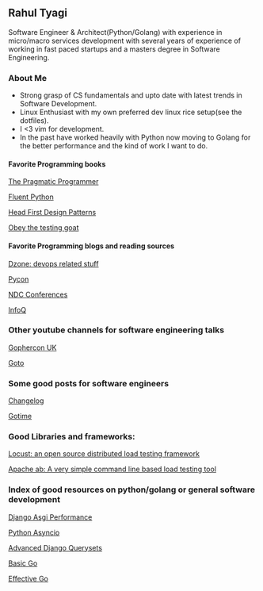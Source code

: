 ## Rahul Tyagi

Software Engineer & Architect(Python/Golang) with experience in micro/macro services development with several years of experience of working in fast paced startups and a masters degree in Software Engineering. 

### About Me

- Strong grasp of CS fundamentals and upto date with latest trends in Software Development. 
- Linux Enthusiast with my own preferred dev linux rice setup(see the dotfiles).
- I <3 vim for development.
- In the past have worked heavily with Python now moving to Golang for the better performance and the kind of work I want to do.

#### Favorite Programming books

[The Pragmatic Programmer](https://www.oreilly.com/library/view/the-pragmatic-programmer/9780135956977/)

[Fluent Python](https://www.oreilly.com/library/view/fluent-python/9781491946237/)

[Head First Design Patterns](https://www.oreilly.com/library/view/head-first-design/0596007124/)

[Obey the testing goat](https://www.obeythetestinggoat.com/)

#### Favorite Programming blogs and reading sources

[Dzone: devops related stuff](https://dzone.com/)

[Pycon](https://pycon.org/)

[NDC Conferences](https://www.youtube.com/channel/UCTdw38Cw6jcm0atBPA39a0Q)

[InfoQ](https://www.youtube.com/channel/UCkQX1tChV7Z7l1LFF4L9j_g)

### Other youtube channels for software engineering talks

[Gophercon UK](https://www.youtube.com/channel/UC9ZNrGdT2aAdrNbX78lbNlQ)

[Goto](https://www.youtube.com/c/GotoConferences/featured)

### Some good posts for software engineers

[Changelog](https://podcasts.google.com/feed/aHR0cHM6Ly9jaGFuZ2Vsb2cuY29tL3BvZGNhc3QvZmVlZA?sa=X&ved=2ahUKEwiUjMKY5fbyAhUo2zgGHcLHB94Q9sEGegQIARAD)

[Gotime](https://podcasts.google.com/feed/aHR0cHM6Ly9jaGFuZ2Vsb2cuY29tL2dvdGltZS9mZWVk?sa=X&ved=2ahUKEwiUjMKY5fbyAhUo2zgGHcLHB94Q9sEGegQIARAC)


### Good Libraries and frameworks:

[Locust: an open source distributed load testing framework](https://docs.locust.io/en/stable/what-is-locust.html)

[Apache ab: A very simple command line based load testing tool](https://httpd.apache.org/docs/2.4/programs/ab.html)


### Index of good resources on python/golang or general software development

[Django Asgi Performance](https://arunrocks.com/a-guide-to-asgi-in-django-30-and-its-performance/)

[Python Asyncio](https://youtu.be/F19R_M4Nay4)

[Advanced Django Querysets](https://youtu.be/5y7vU52jOiQ)

[Basic Go](https://www.youtube.com/c/GolangDojo)

[Effective Go](https://go.dev/doc/effective_go)



